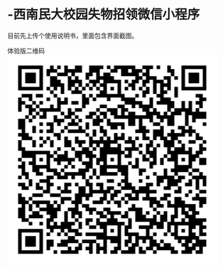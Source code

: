 # -西南民大校园失物招领微信小程序
目前先上传个使用说明书，里面包含界面截图。

体验版二维码
![image](https://github.com/zwn888zwn/voteSystem/blob/master/images/LostFound-tiyan.jpg)
